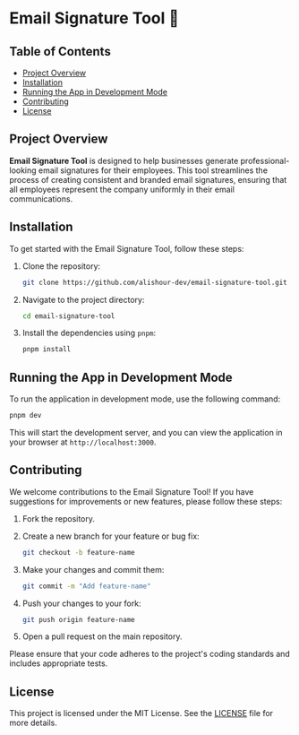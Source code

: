 # Email Signature Tool 📧

## Table of Contents

- [Project Overview](#project-overview)
- [Installation](#installation)
- [Running the App in Development Mode](#running-the-app-in-development-mode)
- [Contributing](#contributing)
- [License](#license)

## Project Overview

**Email Signature Tool** is designed to help businesses generate professional-looking email signatures for their employees. This tool streamlines the process of creating consistent and branded email signatures, ensuring that all employees represent the company uniformly in their email communications.

## Installation

To get started with the Email Signature Tool, follow these steps:

1. Clone the repository:

   ```bash
   git clone https://github.com/alishour-dev/email-signature-tool.git
   ```

2. Navigate to the project directory:

   ```bash
   cd email-signature-tool
   ```

3. Install the dependencies using `pnpm`:

   ```bash
   pnpm install
   ```

## Running the App in Development Mode

To run the application in development mode, use the following command:

```bash
pnpm dev
```

This will start the development server, and you can view the application in your browser at `http://localhost:3000`.

## Contributing

We welcome contributions to the Email Signature Tool! If you have suggestions for improvements or new features, please follow these steps:

1. Fork the repository.
2. Create a new branch for your feature or bug fix:

   ```bash
   git checkout -b feature-name
   ```

3. Make your changes and commit them:

   ```bash
   git commit -m "Add feature-name"
   ```

4. Push your changes to your fork:

   ```bash
   git push origin feature-name
   ```

5. Open a pull request on the main repository.

Please ensure that your code adheres to the project's coding standards and includes appropriate tests.

## License

This project is licensed under the MIT License. See the [LICENSE](LICENSE) file for more details.
